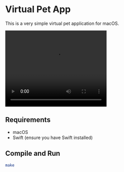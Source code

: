 # Virtual Pet App

This is a very simple virtual pet application for macOS.

<video src="assets/pet.mov" width="320" height="240" controls>
  Your browser does not support the video tag.
</video>

## Requirements

- macOS
- Swift (ensure you have Swift installed)

## Compile and Run

```bash
make
```
